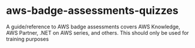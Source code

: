 # aws-badge-assessments-quizzes
A guide/reference to AWS badge assessments covers AWS Knowledge, AWS Partner, .NET on AWS series, and others. This should only be used for training purposes
